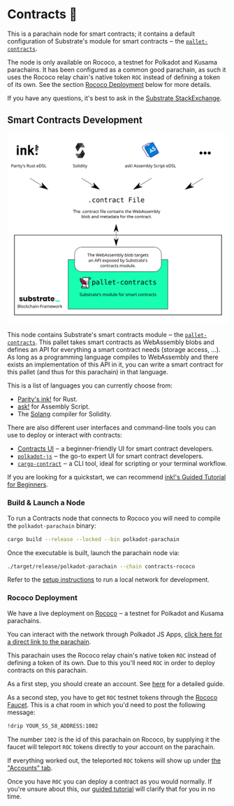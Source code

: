 # Contracts 📝

This is a parachain node for smart contracts; it contains a default configuration of
Substrate's module for smart contracts ‒ the [`pallet-contracts`](https://github.com/paritytech/substrate/tree/master/frame/contracts).

The node is only available on Rococo, a testnet for Polkadot and Kusama parachains.
It has been configured as a common good parachain, as such it uses the Rococo relay
chain's native token `ROC` instead of defining a token of its own.
See the section [Rococo Deployment](#rococo-deployment) below for more details.

If you have any questions, it's best to ask in the
[Substrate StackExchange](https://substrate.stackexchange.com/).

## Smart Contracts Development

![Contracts Overview](./contracts-overview.svg)

This node contains Substrate's smart contracts module ‒ the
[`pallet-contracts`](https://github.com/paritytech/substrate/tree/master/frame/contracts).
This pallet takes smart contracts as WebAssembly blobs and defines an API
for everything a smart contract needs (storage access, …).
As long as a programming language compiles to WebAssembly and there exists an implementation
of this API in it, you can write a smart contract for this pallet (and thus for this parachain)
in that language.

This is a list of languages you can currently choose from:

* [Parity's ink!](https://github.com/paritytech/ink) for Rust.
* [ask!](https://github.com/patractlabs/ask) for Assembly Script.
* The [Solang](https://github.com/hyperledger-labs/solang) compiler for Solidity.

There are also different user interfaces and command-line tools you can use to deploy
or interact with contracts:

* [Contracts UI](https://paritytech.github.io/contracts-ui/) ‒ a beginner-friendly UI for smart contract developers.
* [`polkadot-js`](https://polkadot.js.org/apps/) ‒ the go-to expert UI for smart contract developers.
* [`cargo-contract`](https://github.com/paritytech/cargo-contract) ‒ a CLI tool, ideal for scripting or your terminal workflow.

If you are looking for a quickstart, we can recommend
[ink!'s Guided Tutorial for Beginners](https://docs.substrate.io/tutorials/v3/ink-workshop/pt1/).

### Build & Launch a Node

To run a Contracts node that connects to Rococo
you will need to compile the `polkadot-parachain` binary:

```bash
cargo build --release --locked --bin polkadot-parachain
```

Once the executable is built, launch the parachain node via:

```bash
./target/release/polkadot-parachain --chain contracts-rococo
```

Refer to the [setup instructions](https://github.com/paritytech/cumulus#manual-setup) to run a local network for development.

### Rococo Deployment

We have a live deployment on [Rococo](https://wiki.polkadot.network/docs/build-pdk#rococo-testnet) ‒
a testnet for Polkadot and Kusama parachains.

You can interact with the network through Polkadot JS Apps,
[click here for a direct link to the parachain](https://polkadot.js.org/apps/?rpc=wss%3A%2F%2Frococo-contracts-rpc.polkadot.io#/explorer).

This parachain uses the Rococo relay chain's native token `ROC` instead of defining a token of its own.
Due to this you'll need `ROC` in order to deploy contracts on this parachain.

As a first step, you should create an account. See [here](https://wiki.polkadot.network/docs/learn-account-generation)
for a detailed guide.

As a second step, you have to get `ROC` testnet tokens through the [Rococo Faucet](https://wiki.polkadot.network/docs/learn-DOT#obtaining-testnet-tokens).
This is a chat room in which you'd need to post the following message:

```bash
!drip YOUR_SS_58_ADDRESS:1002
```

The number `1002` is the id of this parachain on Rococo, by supplying it the faucet will teleport `ROC`
tokens directly to your account on the parachain.

If everything worked out, the teleported `ROC` tokens will show up under
[the "Accounts" tab](https://polkadot.js.org/apps/?rpc=wss%3A%2F%2Frococo-contracts-rpc.polkadot.io#/accounts).

Once you have `ROC` you can deploy a contract as you would normally.
If you're unsure about this, our [guided tutorial](https://use.ink/getting-started/deploy-your-contract)
will clarify that for you in no time.
